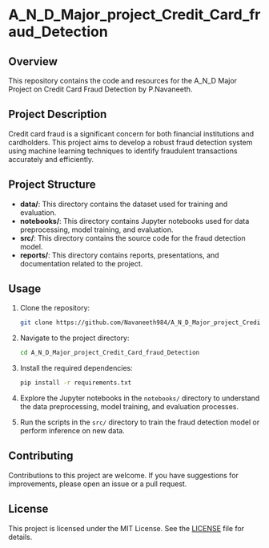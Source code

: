 # A_N_D_Major_project_Credit_Card_fraud_Detection

## Overview

This repository contains the code and resources for the A_N_D Major Project on Credit Card Fraud Detection by P.Navaneeth.

## Project Description

Credit card fraud is a significant concern for both financial institutions and cardholders. This project aims to develop a robust fraud detection system using machine learning techniques to identify fraudulent transactions accurately and efficiently.

## Project Structure

- **data/**: This directory contains the dataset used for training and evaluation.
- **notebooks/**: This directory contains Jupyter notebooks used for data preprocessing, model training, and evaluation.
- **src/**: This directory contains the source code for the fraud detection model.
- **reports/**: This directory contains reports, presentations, and documentation related to the project.

## Usage

1. Clone the repository:

    ```bash
    git clone https://github.com/Navaneeth984/A_N_D_Major_project_Credit_Card_fraud_Detection.git
    ```

2. Navigate to the project directory:

    ```bash
    cd A_N_D_Major_project_Credit_Card_fraud_Detection
    ```

3. Install the required dependencies:

    ```bash
    pip install -r requirements.txt
    ```

4. Explore the Jupyter notebooks in the `notebooks/` directory to understand the data preprocessing, model training, and evaluation processes.

5. Run the scripts in the `src/` directory to train the fraud detection model or perform inference on new data.

## Contributing

Contributions to this project are welcome. If you have suggestions for improvements, please open an issue or a pull request.

## License

This project is licensed under the MIT License. See the [LICENSE](LICENSE) file for details.
